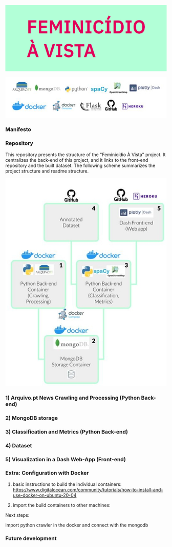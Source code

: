 ![main_title](https://github.com/paulafortuna/images/blob/main/main_title.png)

![main_icons](https://github.com/paulafortuna/images/blob/main/icons_2.jpg)

### Manifesto


### Repository
This repository presents the structure of the "Feminicídio À Vista" project. It centralizes the back-end of this project, and it links to the front-end repository and the built dataset. The following scheme summarizes the project structure and readme structure.

![project_structure](https://github.com/paulafortuna/images/blob/main/feminicidio(3).jpg)


### 1) Arquivo.pt News Crawling and Processing (Python Back-end)
### 2) MongoDB storage
### 3) Classification and Metrics (Python Back-end)
### 4) Dataset
### 5) Visualization in a Dash Web-App (Front-end)

### Extra: Configuration with Docker




1) basic instructions to build the individual containers:
https://www.digitalocean.com/community/tutorials/how-to-install-and-use-docker-on-ubuntu-20-04

2) import the build containers to other machines:

Next steps:

import python crawler in the docker and connect with the mongodb

### Future development
